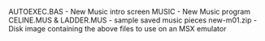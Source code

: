 AUTOEXEC.BAS - New Music intro screen
MUSIC - New Music program
CELINE.MUS & LADDER.MUS - sample saved music pieces
new-m01.zip - Disk image containing the above files to use on an MSX emulator